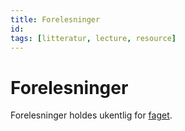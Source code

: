 ```yaml
---
title: Forelesninger
id: 
tags: [litteratur, lecture, resource]
---
```


# Forelesninger
Forelesninger holdes ukentlig for [faget]([[20250819131839]]).
